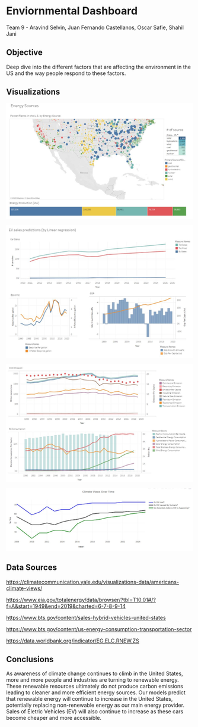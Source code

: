 # Enviornmental Dashboard
Team 9 - Aravind Selvin, Juan Fernando Castellanos, Oscar Safie, Shahil Jani
## Objective
Deep dive into the different factors that are affecting the environment in the US and the way people respond to these factors.  

## Visualizations

![Energy_Map](https://raw.githubusercontent.com/sjani184/Climate-in-the-US/main/Dashboard/images/Energy%20Map.JPG)

![EV_Sales](https://raw.githubusercontent.com/sjani184/Climate-in-the-US/main/Dashboard/images/EV%20Sales.JPG)

![CO2_Emissions](https://raw.githubusercontent.com/sjani184/Climate-in-the-US/main/Dashboard/images/Co2%20Emissions.JPG)

![Climate_views](https://raw.githubusercontent.com/sjani184/Climate-in-the-US/main/Dashboard/images/climate%20views%20over%20time.JPG)


## Data Sources
https://climatecommunication.yale.edu/visualizations-data/americans-climate-views/

https://www.eia.gov/totalenergy/data/browser/?tbl=T10.01#/?f=A&start=1949&end=2019&charted=6-7-8-9-14

https://www.bts.gov/content/sales-hybrid-vehicles-united-states

https://www.bts.gov/content/us-energy-consumption-transportation-sector

https://data.worldbank.org/indicator/EG.ELC.RNEW.ZS

## Conclusions
As awareness of climate change continues to climb in the United States, more and more people and industries are turning to renewable energy. These renewable resources ultimately do not produce carbon emissions leading to cleaner and more efficient energy sources. Our models predict that renewable energy will continue to increase in the United States, potentially replacing non-renewable energy as our main energy provider. Sales of Eletric Vehicles (EV) will also continue to increase as these cars become cheaper and more accessible. 
